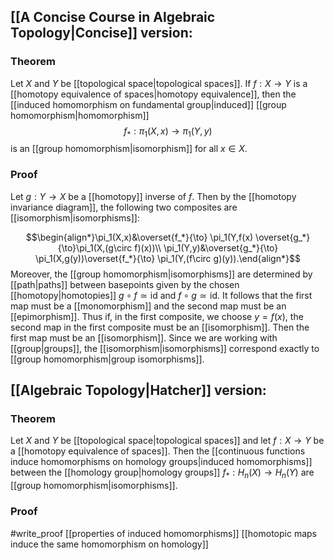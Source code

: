 ## [[A Concise Course in Algebraic Topology|Concise]] version:
### Theorem
Let $X$ and $Y$ be [[topological space|topological spaces]]. If $f:X\to Y$ is a [[homotopy equivalence of spaces|homotopy equivalence]], then the [[induced homomorphism on fundamental group|induced]] [[group homomorphism|homomorphism]] $$f_*: \pi_1(X,x) \to \pi_1(Y,y)$$ is an [[group homomorphism|isomorphism]] for all $x\in X$. 
### Proof
Let $g:Y\to X$ be a [[homotopy]] inverse of $f$. Then by the [[homotopy invariance diagram]], the following two composites are [[isomorphism|isomorphisms]]:

$$\begin{align*}\pi_1(X,x)&\overset{f_*}{\to} \pi_1(Y,f(x) \overset{g_*}{\to}\pi_1(X,(g\circ f)(x))\\ \pi_1(Y,y)&\overset{g_*}{\to} \pi_1(X,g(y))\overset{f_*}{\to} \pi_1(Y,(f\circ g)(y)).\end{align*}$$  Moreover, the [[group homomorphism|isomorphisms]] are determined by [[path|paths]] between basepoints given by the chosen [[homotopy|homotopies]] $g\circ f \simeq \text{id}$ and $f\circ g\simeq \text{id}$. It follows that the first map must be a [[monomorphism]] and the second map must be an [[epimorphism]]. Thus if, in the first composite, we choose $y=f(x)$, the second map in the first composite must be an [[isomorphism]]. Then the first map must be an [[isomorphism]]. Since we are working with [[group|groups]], the [[isomorphism|isomorphisms]] correspond exactly to [[group homomorphism|group isomorphisms]].


## [[Algebraic Topology|Hatcher]] version:
### Theorem
Let $X$ and $Y$ be [[topological space|topological spaces]] and let $f:X\to Y$ be a [[homotopy equivalence of spaces]]. Then the [[continuous functions induce homomorphisms on homology groups|induced homomorphisms]] between the [[homology group|homology groups]] $f_*:H_n(X)\to H_n(Y)$ are [[group homomorphism|isomorphisms]].
### Proof 
#write_proof [[properties of induced homomorphisms]] [[homotopic maps induce the same homomorphism on homology]]